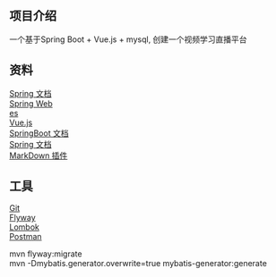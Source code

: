 ## 项目介绍  
一个基于Spring Boot + Vue.js + mysql, 创建一个视频学习直播平台

## 资料  
[Spring 文档](https://spring.io/guides/)  
[Spring Web](https://spring.io/guides/gs/serving-web-content/)  
[es](https://www.elastic.co/cn/)  
[Vue.js](https://cn.vuejs.org/)  
[SpringBoot 文档](https://docs.spring.io/spring-boot/docs/current/reference/htmlsingle/)  
[Spring 文档](https://docs.spring.io/spring/docs/current/spring-framework-reference/)  
[MarkDown 插件](http://editor.md.ipandao.com/)  

## 工具  
[Git](https://git-scm.com/download)  
[Flyway](https://www.flyway.org/)  
[Lombok](https://projectlombok.org/)  
[Postman](https://chrome.google.com/webstore/detail/coohdfgbiolnekdpbcijmhambjff/)  

mvn flyway:migrate  
mvn -Dmybatis.generator.overwrite=true mybatis-generator:generate